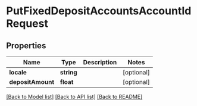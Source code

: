 # PutFixedDepositAccountsAccountIdRequest

## Properties
Name | Type | Description | Notes
------------ | ------------- | ------------- | -------------
**locale** | **string** |  | [optional] 
**depositAmount** | **float** |  | [optional] 

[[Back to Model list]](../../README.md#documentation-for-models) [[Back to API list]](../../README.md#documentation-for-api-endpoints) [[Back to README]](../../README.md)


